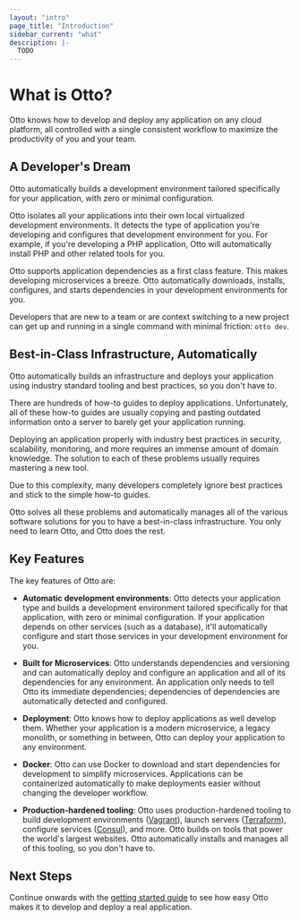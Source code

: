 ```yaml
---
layout: "intro"
page_title: "Introduction"
sidebar_current: "what"
description: |-
  TODO
---
```


# What is Otto?

Otto knows how to develop and deploy any application on any cloud
platform, all controlled with a single consistent workflow to maximize
the productivity of you and your team.

## A Developer's Dream

Otto automatically builds a development environment tailored specifically
for your application, with zero or minimal configuration.

Otto isolates all your applications into their own local virtualized
development environments. It detects the type of application you're developing and
configures that development environment for you. For example, if you're
developing a PHP application, Otto will automatically install PHP and
other related tools for you.

Otto supports application dependencies as a first class feature. This makes
developing microservices a breeze. Otto automatically downloads, installs,
configures, and starts dependencies in your development environments for you.

Developers that are new to a team or are context switching to a new
project can get up and running in a single command with minimal friction:
`otto dev`.

## Best-in-Class Infrastructure, Automatically

Otto automatically builds an infrastructure and deploys your application
using industry standard tooling and best practices, so you don't have to.

There are hundreds of how-to guides to deploy applications. Unfortunately,
all of these how-to guides are usually copying and pasting outdated information
onto a server to barely get your application running.

Deploying an application properly with industry best practices in security,
scalability, monitoring, and more requires an immense amount of domain
knowledge. The solution to each of these problems usually requires
mastering a new tool.

Due to this complexity, many developers completely ignore best practices
and stick to the simple how-to guides.

Otto solves all these problems and automatically manages all of the
various software solutions for you to have a best-in-class
infrastructure. You only need to learn Otto, and Otto does the rest.

## Key Features

The key features of Otto are:

* **Automatic development environments**: Otto detects your application
  type and builds a development environment tailored specifically for that
  application, with zero or minimal configuration. If your application depends
  on other services (such as a database), it'll automatically configure and
  start those services in your development environment for you.

* **Built for Microservices**: Otto understands dependencies and versioning
  and can automatically deploy and configure an application and all
  of its dependencies for any environment. An application only needs to
  tell Otto its immediate dependencies; dependencies of dependencies are
  automatically detected and configured.

* **Deployment**: Otto knows how to deploy applications as well develop
  them. Whether your application is a modern microservice, a legacy
  monolith, or something in between, Otto can deploy your application to any
  environment.

* **Docker**: Otto can use Docker to download and start dependencies
  for development to simplify microservices. Applications can be containerized
  automatically to make deployments easier without changing the developer
  workflow.

* **Production-hardened tooling**: Otto uses production-hardened tooling to
  build development environments ([Vagrant](https://vagrantup.com)),
  launch servers ([Terraform](https://terraform.io)), configure
  services ([Consul](https://consul.io)), and more. Otto builds on
  tools that power the world's largest websites.
  Otto automatically installs and manages all of this tooling, so you don't
  have to.

## Next Steps

Continue onwards with the [getting started guide](/intro/getting-started/install.html)
to see how easy Otto makes it to develop and deploy a real application.
